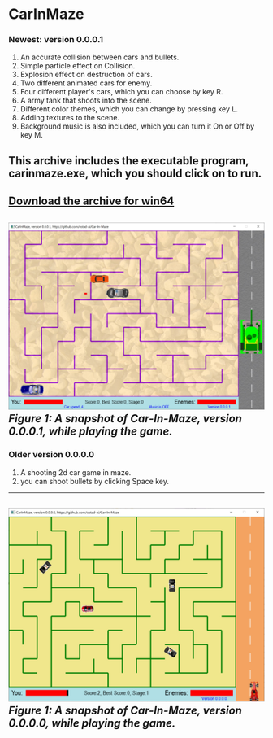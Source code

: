 # CarInMaze
### Newest: version 0.0.0.1
1. An accurate collision between cars and bullets.
2. Simple particle effect on Collision.
3. Explosion effect on destruction of cars.
4. Two different animated cars for enemy.
5. Four different player's cars, which you can choose by key R.
6. A army tank that shoots into the scene.
7. Different color themes, which you can change by pressing key L.
8. Adding textures to the scene.
9. Background music is also included, which you can turn it On or Off by key M.
## This archive includes the executable program, carinmaze.exe, which you should click on to run.
[Download the archive for win64](https://drive.google.com/file/d/1ihbQM8v7ryfO53O4YLWHF5OcJnQMSg5b/view?usp=sharing)
---
![A snapshot of the game: CarInMaze, newest version](Media/ver-0-0-0-1.jpg) *Figure 1: A snapshot of Car-In-Maze, version 0.0.0.1, while playing the game.*
--- 
### Older version 0.0.0.0
1. A shooting 2d car game in maze.
2. you can shoot bullets by clicking Space key.
---
![A snapshot of the game: CarInMaze: version 0.0.0.0](Media/ver-0-0-0-0.jpg) *Figure 1: A snapshot of Car-In-Maze, version 0.0.0.0, while playing the game.*
--- 